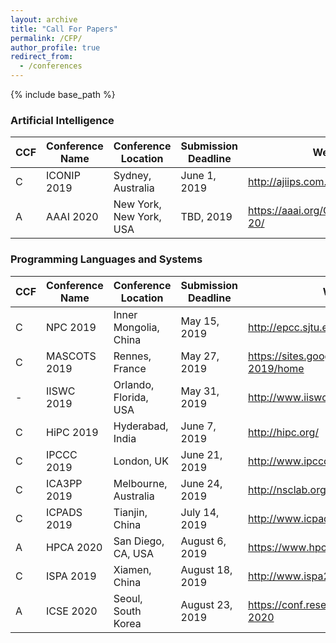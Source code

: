 ```yaml
---
layout: archive
title: "Call For Papers"
permalink: /CFP/
author_profile: true
redirect_from:
  - /conferences
---
```


{% include base_path %}

### Artificial Intelligence

|  CCF | Conference Name | Conference Location | Submission Deadline | Website |
| ------------ | ------------ |  ------------ |  ------------ |  ------------ |
| C | ICONIP 2019 | Sydney, Australia | June 1, 2019 | <http://ajiips.com.au/iconip2019> |
| A | AAAI 2020 | New York, New York, USA | TBD, 2019| <https://aaai.org/Conferences/AAAI-20/> |

### Programming Languages and Systems

|  CCF | Conference Name | Conference Location | Submission Deadline | Website |
| ------------ | ------------ |  ------------ |  ------------ |  ------------ |
| C | NPC 2019 | Inner Mongolia, China | May 15, 2019 | <http://epcc.sjtu.edu.cn/NPC2019/> |
| C | MASCOTS 2019 | Rennes, France | May 27, 2019 | <https://sites.google.com/view/mascots-2019/home> |
| - | IISWC 2019 | Orlando, Florida, USA | May 31, 2019 | <http://www.iiswc.org/iiswc2019/> |
| C | HiPC 2019 | Hyderabad, India | June 7, 2019 | <http://hipc.org/>  |
| C | IPCCC 2019 | London, UK | June 21, 2019 | <http://www.ipccc.org/>  |
| C | ICA3PP 2019 | Melbourne, Australia | June 24, 2019 | <http://nsclab.org/ica3pp2019/>  |
| C | ICPADS 2019 | Tianjin, China | July 14, 2019 | <http://www.icpads2019.cn>  |
| A | HPCA 2020 | San Diego, CA, USA| August 6, 2019| <https://www.hpca-conf.org/2020> |
| C | ISPA 2019 | Xiamen, China | August 18, 2019 | <http://www.ispa2019.com/> |
| A | ICSE 2020 | Seoul, South Korea | August 23, 2019 | <https://conf.researchr.org/home/icse-2020> |


